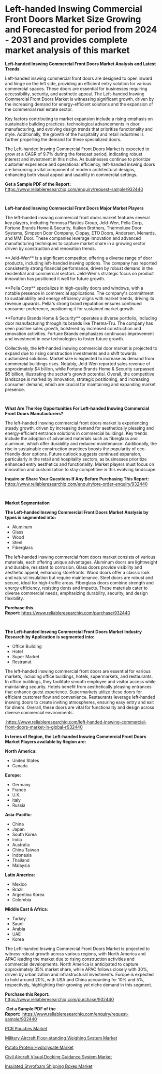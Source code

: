 <p><h1>Left-handed Inswing Commercial Front Doors Market Size Growing and Forecasted for period from 2024 - 2031 and provides complete market analysis of this market</h1></p><p><strong>Left-handed Inswing Commercial Front Doors Market Analysis and Latest Trends</strong></p>
<p><p>Left-handed inswing commercial front doors are designed to open inward and hinge on the left side, providing an efficient entry solution for various commercial spaces. These doors are essential for businesses requiring accessibility, security, and aesthetic appeal. The Left-handed Inswing Commercial Front Doors Market is witnessing significant growth, driven by the increasing demand for energy-efficient solutions and the expansion of the commercial real estate sector.</p><p>Key factors contributing to market expansion include a rising emphasis on sustainable building practices, technological advancements in door manufacturing, and evolving design trends that prioritize functionality and style. Additionally, the growth of the hospitality and retail industries is further propelling the demand for these specialized doors.</p><p>The Left-handed Inswing Commercial Front Doors Market is expected to grow at a CAGR of 9.7% during the forecast period, indicating robust interest and investment in this niche. As businesses continue to prioritize customer experience and operational efficiency, left-handed inswing doors are becoming a vital component of modern architectural designs, enhancing both visual appeal and usability in commercial settings.</p></p>
<p><strong>Get a Sample PDF of the Report:&nbsp;</strong> <a href="https://www.reliableresearchiq.com/enquiry/request-sample/932440?utm_campaign=1117&utm_medium=2&utm_source=Github&utm_content=ia&utm_term=02102024&utm_id=left-handed-inswing-commercial-front-doors">https://www.reliableresearchiq.com/enquiry/request-sample/932440</a></p>
<p>&nbsp;</p>
<p><strong>Left-handed Inswing Commercial Front Doors Major Market Players</strong></p>
<p><p>The left-handed inswing commercial front doors market features several key players, including Formosa Plastics Group, Jeld-Wen, Pella Corp, Fortune Brands Home & Security, Kuiken Brothers, Thermoluxe Door Systems, Simpson Door Company, Clopay, ETO Doors, Andersen, Menards, and MMI Door. These companies leverage innovation and advanced manufacturing techniques to capture market share in a growing sector driven by construction and renovation trends.</p><p>**Jeld-Wen** is a significant competitor, offering a diverse range of door products, including left-handed inswing options. The company has reported consistently strong financial performance, driven by robust demand in the residential and commercial sectors. Jeld-Wen's strategic focus on product innovation has positioned it well for future growth.</p><p>**Pella Corp** specializes in high-quality doors and windows, with a notable presence in commercial applications. The company's commitment to sustainability and energy efficiency aligns with market trends, driving its revenue upwards. Pella's strong brand reputation ensures continued consumer preference, positioning it for sustained market growth.</p><p>**Fortune Brands Home & Security** operates a diverse portfolio, including door manufacturing through its brands like Therma-Tru. The company has seen positive sales growth, bolstered by increased construction and renovation activities. Fortune Brands emphasizes continuous improvement and investment in new technologies to foster future growth.</p><p>Collectively, the left-handed inswing commercial door market is projected to expand due to rising construction investments and a shift towards customized solutions. Market size is expected to increase as demand from commercial buildings rises. Notably, Jeld-Wen reported sales revenue of approximately $4 billion, while Fortune Brands Home & Security surpassed $5 billion, illustrating the sector's growth potential. Overall, the competitive landscape is marked by innovation, strategic positioning, and increasing consumer demand, which are crucial for maintaining and expanding market presence.</p></p>
<p>&nbsp;</p>
<p><strong>What Are The Key Opportunities For Left-handed Inswing Commercial Front Doors Manufacturers?</strong></p>
<p><p>The left-handed inswing commercial front doors market is experiencing steady growth, driven by increasing demand for aesthetically pleasing and energy-efficient entrance solutions in commercial buildings. Key trends include the adoption of advanced materials such as fiberglass and aluminum, which offer durability and reduced maintenance. Additionally, the rise in sustainable construction practices boosts the popularity of eco-friendly door options. Future outlook suggests continued expansion, particularly in the retail and hospitality sectors, as businesses prioritize enhanced entry aesthetics and functionality. Market players must focus on innovation and customization to stay competitive in this evolving landscape.</p></p>
<p><strong>Inquire or Share Your Questions If Any Before Purchasing This Report:</strong> <a href="https://www.reliableresearchiq.com/enquiry/pre-order-enquiry/932440?utm_campaign=1117&utm_medium=2&utm_source=Github&utm_content=ia&utm_term=02102024&utm_id=left-handed-inswing-commercial-front-doors">https://www.reliableresearchiq.com/enquiry/pre-order-enquiry/932440</a></p>
<p>&nbsp;</p>
<p><strong>Market Segmentation</strong></p>
<p><strong>The Left-handed Inswing Commercial Front Doors Market Analysis by types is segmented into:</strong></p>
<p><ul><li>Aluminum</li><li>Glass</li><li>Wood</li><li>Steel</li><li>Fiberglass</li></ul></p>
<p><p>The left-handed inswing commercial front doors market consists of various materials, each offering unique advantages. Aluminum doors are lightweight and durable, resistant to corrosion. Glass doors provide visibility and aesthetic appeal, enhancing storefronts. Wood doors offer a classic look and natural insulation but require maintenance. Steel doors are robust and secure, ideal for high-traffic areas. Fiberglass doors combine strength and energy efficiency, resisting dents and impacts. These materials cater to diverse commercial needs, emphasizing durability, security, and design flexibility.</p></p>
<p><strong>Purchase this Report:&nbsp;</strong><a href="https://www.reliableresearchiq.com/purchase/932440?utm_campaign=1117&utm_medium=2&utm_source=Github&utm_content=ia&utm_term=02102024&utm_id=left-handed-inswing-commercial-front-doors">https://www.reliableresearchiq.com/purchase/932440</a></p>
<p>&nbsp;</p>
<p><strong>The Left-handed Inswing Commercial Front Doors Market Industry Research by Application is segmented into:</strong></p>
<p><ul><li>Office Building</li><li>Hotel</li><li>Super Market</li><li>Restranut</li></ul></p>
<p><p>The left-handed inswing commercial front doors are essential for various markets, including office buildings, hotels, supermarkets, and restaurants. In office buildings, they facilitate smooth employee and visitor access while maintaining security. Hotels benefit from aesthetically pleasing entrances that enhance guest experience. Supermarkets utilize these doors for efficient customer flow and convenience. Restaurants leverage left-handed inswing doors to create inviting atmospheres, ensuring easy entry and exit for diners. Overall, these doors are vital for functionality and design across diverse commercial environments.</p></p>
<p><a href="https://www.reliableresearchiq.com/left-handed-inswing-commercial-front-doors-market-in-global-r932440?utm_campaign=1117&utm_medium=2&utm_source=Github&utm_content=ia&utm_term=02102024&utm_id=left-handed-inswing-commercial-front-doors">&nbsp;https://www.reliableresearchiq.com/left-handed-inswing-commercial-front-doors-market-in-global-r932440</a></p>
<p><strong>In terms of Region, the Left-handed Inswing Commercial Front Doors Market Players available by Region are:</strong></p>
<p>
    <p> <strong> North America: </strong>
        <ul>
            <li>United States</li>
            <li>Canada</li>
        </ul>
        </p> 
    <p> <strong> Europe: </strong>
        <ul>
            <li>Germany</li>
            <li>France</li>
            <li>U.K.</li>
            <li>Italy</li>
            <li>Russia</li>
        </ul>
        </p> 
    <p> <strong> Asia-Pacific: </strong>
        <ul>
            <li>China</li>
            <li>Japan</li>
            <li>South Korea</li>
            <li>India</li>
            <li>Australia</li>
            <li>China Taiwan</li>
            <li>Indonesia</li>
            <li>Thailand</li>
            <li>Malaysia</li>
        </ul>
        </p> 
    <p> <strong> Latin America: </strong>
        <ul>
            <li>Mexico</li>
            <li>Brazil</li>
            <li>Argentina Korea</li>
            <li>Colombia</li>
        </ul>
        </p> 
    <p> <strong> Middle East & Africa: </strong>
        <ul>
            <li>Turkey</li>
            <li>Saudi</li>
            <li>Arabia</li>
            <li>UAE</li>
            <li>Korea</li>
        </ul>
    </p>
    </p>
<p><p>The Left-handed Inswing Commercial Front Doors Market is projected to witness robust growth across various regions, with North America and APAC leading the market due to rising construction activities and commercial developments. North America is anticipated to capture approximately 35% market share, while APAC follows closely with 30%, driven by urbanization and infrastructural investments. Europe is expected to hold around 20%, with USA and China accounting for 10% and 5%, respectively, highlighting their growing yet niche demand in this segment.</p></p>
<p><strong>Purchase this Report: </strong><a href="https://www.reliableresearchiq.com/purchase/932440?utm_campaign=1117&utm_medium=2&utm_source=Github&utm_content=ia&utm_term=02102024&utm_id=left-handed-inswing-commercial-front-doors">https://www.reliableresearchiq.com/purchase/932440</a></p>
<p>&nbsp;<strong>Get a Sample PDF of the Report:&nbsp;&nbsp;</strong><a href="https://www.reliableresearchiq.com/enquiry/request-sample/932440?utm_campaign=1117&utm_medium=2&utm_source=Github&utm_content=ia&utm_term=02102024&utm_id=left-handed-inswing-commercial-front-doors">https://www.reliableresearchiq.com/enquiry/request-sample/932440</a></p>
<p><strong></strong></p>
<p><p><a href="https://www.linkedin.com/pulse/navigating-global-pcr-pouches-market-landscape-trends-forecasts-heydc?utm_campaign=1117&utm_medium=2&utm_source=Github&utm_content=ia&utm_term=02102024&utm_id=left-handed-inswing-commercial-front-doors">PCR Pouches Market</a></p><p><a href="https://github.com/OrlandoHBarks/Market-Research-Report-List-1/blob/main/military-aircraft-floor-standing-weighing-system-market.md?utm_campaign=1117&utm_medium=2&utm_source=Github&utm_content=ia&utm_term=02102024&utm_id=left-handed-inswing-commercial-front-doors">Military Aircraft Floor-standing Weighing System Market</a></p><p><a href="https://issuu.com/reportprime-2/docs/potato-protein-hydrolysate-market-s_8233d467c4856f?utm_campaign=1117&utm_medium=2&utm_source=Github&utm_content=ia&utm_term=02102024&utm_id=left-handed-inswing-commercial-front-doors">Potato Protein Hydrolysate Market</a></p><p><a href="https://github.com/LoretaDushku585/Market-Research-Report-List-1/blob/main/civil-aircraft-visual-docking-guidance-system-market.md?utm_campaign=1117&utm_medium=2&utm_source=Github&utm_content=ia&utm_term=02102024&utm_id=left-handed-inswing-commercial-front-doors">Civil Aircraft Visual Docking Guidance System Market</a></p><p><a href="https://www.linkedin.com/pulse/navigating-insulated-styrofoam-shipping-boxes-market-expert-oneic?utm_campaign=1117&utm_medium=2&utm_source=Github&utm_content=ia&utm_term=02102024&utm_id=left-handed-inswing-commercial-front-doors">Insulated Styrofoam Shipping Boxes Market</a></p></p>